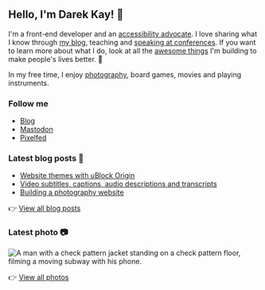 ## Hello, I'm Darek Kay! 👋

I'm a front-end developer and an [accessibility advocate](https://darekkay.com/tags/accessibility/). I love sharing what I know through [my blog](https://darekkay.com/), teaching and [speaking at conferences](https://github.com/darekkay/presentations). If you want to learn more about what I do, look at all the [awesome things](https://darekkay.com/projects/) I'm building to make people's lives better. 💖

In my free time, I enjoy [photography](https://photos.darekkay.com/), board games, movies and playing instruments.

### Follow me

- [Blog](https://darekkay.com/)
- [Mastodon](https://fosstodon.org/@darekkay)
- [Pixelfed](https://pixelfed.social/i/web/profile/425185433823763122)

### Latest blog posts 📖

<!-- @begin-blog-posts -->

- [Website themes with uBlock Origin](https://darekkay.com/blog/ublock-website-themes/)
- [Video subtitles, captions, audio descriptions and transcripts](https://darekkay.com/blog/video-subtitles-closed-captions-audio-descriptions-transcripts/)
- [Building a photography website](https://darekkay.com/blog/photography-website/)

<!-- @end-blog-posts -->

👉️ [View all blog posts](https://darekkay.com/blog/)

### Latest photo 📷️

<!-- @begin-photo -->

<img src='https://photos.darekkay.com/photo/0077/0077-small.webp' alt='A man with a check pattern jacket standing on a check pattern floor, filming a moving subway with his phone.' />

<!-- @end-photo -->

👉️ [View all photos](https://darekkay.com/projects/)
